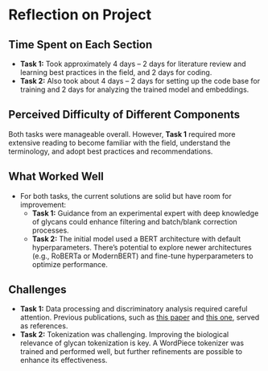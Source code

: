# Reflection on Project

## Time Spent on Each Section
- **Task 1:** Took approximately 4 days – 2 days for literature review and learning best practices in the field, and 2 days for coding.
- **Task 2:** Also took about 4 days – 2 days for setting up the code base for training and 2 days for analyzing the trained model and embeddings.

## Perceived Difficulty of Different Components
Both tasks were manageable overall. However, **Task 1** required more extensive reading to become familiar with the field, understand the terminology, and adopt best practices and recommendations.

## What Worked Well
- For both tasks, the current solutions are solid but have room for improvement:
  - **Task 1:** Guidance from an experimental expert with deep knowledge of glycans could enhance filtering and batch/blank correction processes.
  - **Task 2:** The initial model used a BERT architecture with default hyperparameters. There’s potential to explore newer architectures (e.g., RoBERTa or ModernBERT) and fine-tune hyperparameters to optimize performance.

## Challenges
- **Task 1:** Data processing and discriminatory analysis required careful attention. Previous publications, such as [this paper](https://www.nature.com/articles/nprot.2011.335) and [this one](https://pmc.ncbi.nlm.nih.gov/articles/PMC5960010/), served as references.
- **Task 2:** Tokenization was challenging. Improving the biological relevance of glycan tokenization is key. A WordPiece tokenizer was trained and performed well, but further refinements are possible to enhance its effectiveness.
